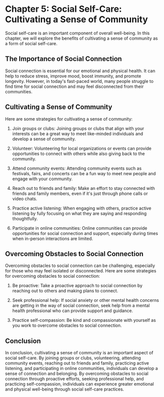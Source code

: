 Chapter 5: Social Self-Care: Cultivating a Sense of Community
=============================================================

Social self-care is an important component of overall well-being. In this chapter, we will explore the benefits of cultivating a sense of community as a form of social self-care.

The Importance of Social Connection
-----------------------------------

Social connection is essential for our emotional and physical health. It can help to reduce stress, improve mood, boost immunity, and promote longevity. However, in today's fast-paced world, many people struggle to find time for social connection and may feel disconnected from their communities.

Cultivating a Sense of Community
--------------------------------

Here are some strategies for cultivating a sense of community:

1. Join groups or clubs: Joining groups or clubs that align with your interests can be a great way to meet like-minded individuals and develop a sense of community.

2. Volunteer: Volunteering for local organizations or events can provide opportunities to connect with others while also giving back to the community.

3. Attend community events: Attending community events such as festivals, fairs, and concerts can be a fun way to meet new people and engage with your community.

4. Reach out to friends and family: Make an effort to stay connected with friends and family members, even if it's just through phone calls or video chats.

5. Practice active listening: When engaging with others, practice active listening by fully focusing on what they are saying and responding thoughtfully.

6. Participate in online communities: Online communities can provide opportunities for social connection and support, especially during times when in-person interactions are limited.

Overcoming Obstacles to Social Connection
-----------------------------------------

Overcoming obstacles to social connection can be challenging, especially for those who may feel isolated or disconnected. Here are some strategies for overcoming obstacles to social connection:

1. Be proactive: Take a proactive approach to social connection by reaching out to others and making plans to connect.

2. Seek professional help: If social anxiety or other mental health concerns are getting in the way of social connection, seek help from a mental health professional who can provide support and guidance.

3. Practice self-compassion: Be kind and compassionate with yourself as you work to overcome obstacles to social connection.

Conclusion
----------

In conclusion, cultivating a sense of community is an important aspect of social self-care. By joining groups or clubs, volunteering, attending community events, reaching out to friends and family, practicing active listening, and participating in online communities, individuals can develop a sense of connection and belonging. By overcoming obstacles to social connection through proactive efforts, seeking professional help, and practicing self-compassion, individuals can experience greater emotional and physical well-being through social self-care practices.


